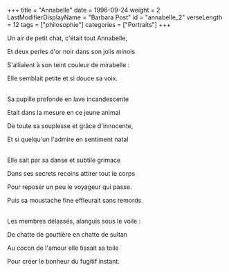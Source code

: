 +++
title = "Annabelle"
date = 1996-09-24
weight = 2
LastModifierDisplayName = "Barbara Post"
id = "annabelle_2"
verseLength = 12
tags = ["philosophie"]
categories = ["Portraits"]
+++

Un air de petit chat, c'était tout Annabelle,

Et deux perles d'or noir dans son jolis minois

S'alliaient à son teint couleur de mirabelle :

Elle semblait petite et si douce sa voix.

 \
Sa pupille profonde en lave incandescente

Etait dans la mesure en ce jeune animal

De toute sa souplesse et grâce d'innocente,

Et si quelqu'un l'admire en sentiment natal

 \
Elle sait par sa danse et subtile grimace

Dans ses secrets recoins attirer tout le corps

Pour reposer un peu le voyageur qui passe.

Puis sa moustache fine effleurait sans remords

 \
Les membres délassés, alanguis sous le voile :

De chatte de gouttière en chatte de sultan

Au cocon de l'amour elle tissait sa toile

Pour créer le bonheur du fugitif instant.
